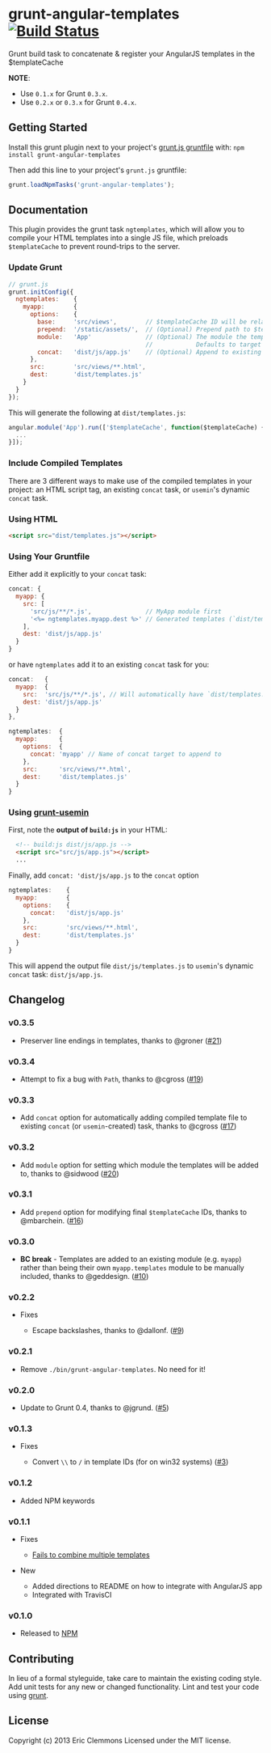 # grunt-angular-templates [![Build Status](https://travis-ci.org/ericclemmons/grunt-angular-templates.png?branch=master)](https://travis-ci.org/ericclemmons/grunt-angular-templates)

Grunt build task to concatenate & register your AngularJS templates in the $templateCache

**NOTE**:

- Use `0.1.x` for Grunt `0.3.x`.
- Use `0.2.x` or `0.3.x` for Grunt `0.4.x`.


## Getting Started
Install this grunt plugin next to your project's [grunt.js gruntfile][getting_started] with: `npm install grunt-angular-templates`

Then add this line to your project's `grunt.js` gruntfile:

```javascript
grunt.loadNpmTasks('grunt-angular-templates');
```

[grunt]: http://gruntjs.com/
[getting_started]: https://github.com/gruntjs/grunt/blob/master/docs/getting_started.md


## Documentation

This plugin provides the grunt task `ngtemplates`, which will allow you to compile your HTML templates into a single JS file,
which preloads `$templateCache` to prevent round-trips to the server.

### Update Grunt

```js
// grunt.js
grunt.initConfig({
  ngtemplates:    {
    myapp:        {
      options:    {
        base:     'src/views',        // $templateCache ID will be relative to this folder
        prepend:  '/static/assets/',  // (Optional) Prepend path to $templateCache ID
        module:   'App'               // (Optional) The module the templates will be added to
                                      //            Defaults to target name (e.g. `build`)
        concat:   'dist/js/app.js'    // (Optional) Append to existing `concat` target
      },
      src:        'src/views/**.html',
      dest:       'dist/templates.js'
    }
  }
});
```

This will generate the following at `dist/templates.js`:

```js
angular.module('App').run(['$templateCache', function($templateCache) {
  ...
}]);
```

### Include Compiled Templates

There are 3 different ways to make use of the compiled templates in your project:
an HTML script tag, an existing `concat` task, or `usemin`'s dynamic `concat` task.


### Using HTML

```html
<script src="dist/templates.js"></script>
```

### Using Your Gruntfile

Either add it explicitly to your `concat` task:

```js
concat: {
  myapp: {
    src: [
      'src/js/**/*.js',               // MyApp module first
      '<%= ngtemplates.myapp.dest %>' // Generated templates (`dist/templates.js`)
    ],
    dest: 'dist/js/app.js'
  }
}
```

or have `ngtemplates` add it to an existing `concat` task for you:

```js
concat:   {
  myapp:  {
    src:  'src/js/**/*.js', // Will automatically have `dist/templates.js` appended
    dest: 'dist/js/app.js'
  }
},

ngtemplates:  {
  myapp:      {
    options:  {
      concat: 'myapp' // Name of concat target to append to
    },
    src:      'src/views/**.html',
    dest:     'dist/templates.js'
  }
}
```


### Using [grunt-usemin](https://github.com/yeoman/grunt-usemin)

First, note the **output of `build:js`** in your HTML:

```html
  <!-- build:js dist/js/app.js -->
  <script src="src/js/app.js"></script>
  ...
```

Finally, add `concat: 'dist/js/app.js` to the `concat` option

```js
ngtemplates:    {
  myapp:        {
    options:    {
      concat:   'dist/js/app.js'
    },
    src:        'src/views/**.html',
    dest:       'dist/templates.js'
  }
}
```

This will append the output file `dist/js/templates.js` to
`usemin`'s dynamic `concat` task: `dist/js/app.js`.

## Changelog

### v0.3.5

- Preserver line endings in templates, thanks to @groner ([#21](https://github.com/ericclemmons/grunt-angular-templates/pull/21))

### v0.3.4

- Attempt to fix a bug with `Path`, thanks to @cgross ([#19](https://github.com/ericclemmons/grunt-angular-templates/issues/19))

### v0.3.3

- Add `concat` option for automatically adding compiled template file to existing `concat` (or `usemin`-created) task, thanks to @cgross ([#17](https://github.com/ericclemmons/grunt-angular-templates/pull/17))

### v0.3.2

- Add `module` option for setting which module the templates will be added to, thanks to @sidwood ([#20](https://github.com/ericclemmons/grunt-angular-templates/pull/20))

### v0.3.1

- Add `prepend` option for modifying final `$templateCache` IDs, thanks to @mbarchein. ([#16](https://github.com/ericclemmons/grunt-angular-templates/pull/16))

### v0.3.0

- **BC break** - Templates are added to an existing module (e.g. `myapp`) rather than being their own `myapp.templates` module to be manually included, thanks to @geddesign. ([#10](https://github.com/ericclemmons/grunt-angular-templates/issues/10))

### v0.2.2

- Fixes

  - Escape backslashes, thanks to @dallonf. ([#9](https://github.com/ericclemmons/grunt-angular-templates/pull/9))

### v0.2.1

  - Remove `./bin/grunt-angular-templates`.  No need for it!

### v0.2.0

  - Update to Grunt 0.4, thanks to @jgrund. ([#5](https://github.com/ericclemmons/grunt-angular-templates/issues/5))

### v0.1.3

- Fixes

    - Convert `\\` to `/` in template IDs (for on win32 systems) ([#3](https://github.com/ericclemmons/grunt-angular-templates/issues/3))

### v0.1.2

- Added NPM keywords

### v0.1.1

- Fixes

    - [Fails to combine multiple templates](https://github.com/ericclemmons/grunt-angular-templates/issues/1)

- New

    - Added directions to README on how to integrate with AngularJS app
    - Integrated with TravisCI

### v0.1.0

- Released to [NPM](https://npmjs.org/package/grunt-angular-templates)

## Contributing
In lieu of a formal styleguide, take care to maintain the existing coding style. Add unit tests for any new or changed functionality. Lint and test your code using [grunt][grunt].


## License

Copyright (c) 2013 Eric Clemmons
Licensed under the MIT license.
